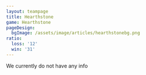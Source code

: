 ```yaml
---
layout: teampage
title: Hearthstone
game: Hearthstone
pageDesign:
  bgImage: /assets/image/articles/hearthstonebg.png
ratio:
  loss: '12'
  win: '31'
---
```

We currently do not have any info
